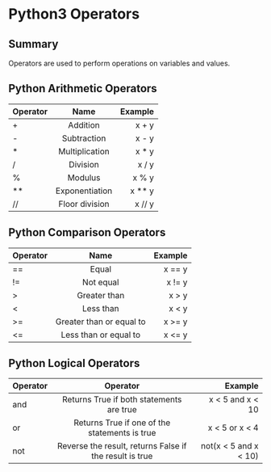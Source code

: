 # Python3 Operators

## Summary

Operators are used to perform operations on variables and values.


## Python Arithmetic Operators

| Operator        | Name           | Example  |
| --------------- |:--------------:| --------:|
| +               | Addition       | x + y    |
| -               | Subtraction    | x - y    |
| *               | Multiplication | x * y    |
| /               | Division       | x / y    |
| %               | Modulus        | x % y    |
| **              | Exponentiation | x ** y   |
| //              | Floor division |x // y    |


## Python Comparison Operators


| Operator        | Name           | Example  |
| --------------- |:--------------:| --------:|
| ==              | Equal          | x == y   |
| !=              | Not equal      | x != y   |
| >               | Greater than   | x > y    |
| <               | Less than      | x < y    |
| >=              | Greater than or equal to | x >= y |
| <=              | Less than or equal to    | x <= y |


## Python Logical Operators

| Operator        | Operator       | Example  |
| --------------- |:--------------:| --------:|
| and             | Returns True if both statements are true                | x < 5 and  x < 10     |
| or              | Returns True if one of the statements is true           | x < 5 or x < 4        |
| not             | Reverse the result, returns False if the result is true | not(x < 5 and x < 10) |